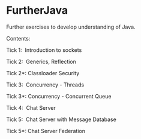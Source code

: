 # FurtherJava
Further exercises to develop understanding of Java.


Contents:


Tick 1: &nbsp;Introduction to sockets

Tick 2: &nbsp;Generics, Reflection

Tick 2*: Classloader Security

Tick 3: &nbsp;Concurrency - Threads

Tick 3*: Concurrency - Concurrent Queue

Tick 4: &nbsp;Chat Server

Tick 5: &nbsp;Chat Server with Message Database

Tick 5*: Chat Server Federation
